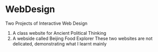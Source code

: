 # WebDesign
Two Projects of Interactive Web Design
1. A class website for Ancient Political Thinking
2. A webside called Beijing Food Explorer 
These two websites are not delicated, demonstrating what I learnt mainly
